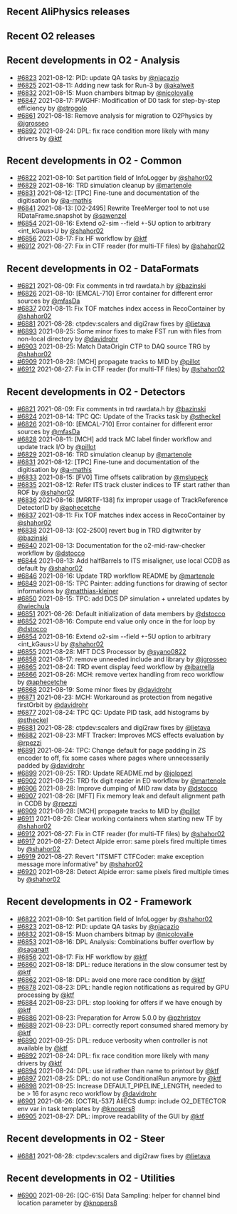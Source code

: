 ## Recent AliPhysics releases
## Recent O2 releases
## Recent developments in O2 - Analysis
- [\#6823](https://github.com/AliceO2Group/AliceO2/pull/6823) 2021-08-12: PID: update QA tasks by [@njacazio](https://github.com/njacazio)
- [\#6825](https://github.com/AliceO2Group/AliceO2/pull/6825) 2021-08-11: Adding new task for Run-3 by [@akalweit](https://github.com/akalweit)
- [\#6832](https://github.com/AliceO2Group/AliceO2/pull/6832) 2021-08-15: Muon chambers bitmap by [@nicolovalle](https://github.com/nicolovalle)
- [\#6847](https://github.com/AliceO2Group/AliceO2/pull/6847) 2021-08-17: PWGHF: Modification of D0 task for step-by-step efficiency by [@strogolo](https://github.com/strogolo)
- [\#6861](https://github.com/AliceO2Group/AliceO2/pull/6861) 2021-08-18: Remove analysis for migration to O2Physics by [@jgrosseo](https://github.com/jgrosseo)
- [\#6892](https://github.com/AliceO2Group/AliceO2/pull/6892) 2021-08-24: DPL: fix race condition more likely with many drivers by [@ktf](https://github.com/ktf)
## Recent developments in O2 - Common
- [\#6822](https://github.com/AliceO2Group/AliceO2/pull/6822) 2021-08-10: Set partition field of InfoLogger by [@shahor02](https://github.com/shahor02)
- [\#6829](https://github.com/AliceO2Group/AliceO2/pull/6829) 2021-08-16: TRD simulation cleanup by [@martenole](https://github.com/martenole)
- [\#6831](https://github.com/AliceO2Group/AliceO2/pull/6831) 2021-08-12: [TPC] Fine-tune and documentation of the digitisation by [@a-mathis](https://github.com/a-mathis)
- [\#6841](https://github.com/AliceO2Group/AliceO2/pull/6841) 2021-08-13: [O2-2495] Rewrite TreeMerger tool to not use RDataFrame.snapshot by [@sawenzel](https://github.com/sawenzel)
- [\#6854](https://github.com/AliceO2Group/AliceO2/pull/6854) 2021-08-16: Extend o2-sim --field +-5U option to arbitrary <int_kGaus>U by [@shahor02](https://github.com/shahor02)
- [\#6856](https://github.com/AliceO2Group/AliceO2/pull/6856) 2021-08-17: Fix HF workflow by [@ktf](https://github.com/ktf)
- [\#6912](https://github.com/AliceO2Group/AliceO2/pull/6912) 2021-08-27: Fix in CTF reader (for multi-TF files) by [@shahor02](https://github.com/shahor02)
## Recent developments in O2 - DataFormats
- [\#6821](https://github.com/AliceO2Group/AliceO2/pull/6821) 2021-08-09: Fix comments in trd rawdata.h by [@bazinski](https://github.com/bazinski)
- [\#6826](https://github.com/AliceO2Group/AliceO2/pull/6826) 2021-08-10: [EMCAL-710] Error container for different error sources by [@mfasDa](https://github.com/mfasDa)
- [\#6837](https://github.com/AliceO2Group/AliceO2/pull/6837) 2021-08-11: Fix TOF matches index access in RecoContainer by [@shahor02](https://github.com/shahor02)
- [\#6881](https://github.com/AliceO2Group/AliceO2/pull/6881) 2021-08-28: ctpdev:scalers and digi2raw fixes by [@lietava](https://github.com/lietava)
- [\#6893](https://github.com/AliceO2Group/AliceO2/pull/6893) 2021-08-25: Some minor fixes to make FST run with files from non-local directory by [@davidrohr](https://github.com/davidrohr)
- [\#6903](https://github.com/AliceO2Group/AliceO2/pull/6903) 2021-08-25: Match DataOrigin CTP to DAQ source TRG by [@shahor02](https://github.com/shahor02)
- [\#6909](https://github.com/AliceO2Group/AliceO2/pull/6909) 2021-08-28: [MCH] propagate tracks to MID by [@pillot](https://github.com/pillot)
- [\#6912](https://github.com/AliceO2Group/AliceO2/pull/6912) 2021-08-27: Fix in CTF reader (for multi-TF files) by [@shahor02](https://github.com/shahor02)
## Recent developments in O2 - Detectors
- [\#6821](https://github.com/AliceO2Group/AliceO2/pull/6821) 2021-08-09: Fix comments in trd rawdata.h by [@bazinski](https://github.com/bazinski)
- [\#6824](https://github.com/AliceO2Group/AliceO2/pull/6824) 2021-08-14: TPC QC: Update of the Tracks task by [@stheckel](https://github.com/stheckel)
- [\#6826](https://github.com/AliceO2Group/AliceO2/pull/6826) 2021-08-10: [EMCAL-710] Error container for different error sources by [@mfasDa](https://github.com/mfasDa)
- [\#6828](https://github.com/AliceO2Group/AliceO2/pull/6828) 2021-08-11: [MCH] add track MC label finder workflow and update track I/O by [@pillot](https://github.com/pillot)
- [\#6829](https://github.com/AliceO2Group/AliceO2/pull/6829) 2021-08-16: TRD simulation cleanup by [@martenole](https://github.com/martenole)
- [\#6831](https://github.com/AliceO2Group/AliceO2/pull/6831) 2021-08-12: [TPC] Fine-tune and documentation of the digitisation by [@a-mathis](https://github.com/a-mathis)
- [\#6833](https://github.com/AliceO2Group/AliceO2/pull/6833) 2021-08-15: [FV0] Time offsets calibration by [@mslupeck](https://github.com/mslupeck)
- [\#6835](https://github.com/AliceO2Group/AliceO2/pull/6835) 2021-08-12: Refer ITS track cluster indices to TF start rather than ROF by [@shahor02](https://github.com/shahor02)
- [\#6836](https://github.com/AliceO2Group/AliceO2/pull/6836) 2021-08-16: [MRRTF-138] fix improper usage of TrackReference DetectorID by [@aphecetche](https://github.com/aphecetche)
- [\#6837](https://github.com/AliceO2Group/AliceO2/pull/6837) 2021-08-11: Fix TOF matches index access in RecoContainer by [@shahor02](https://github.com/shahor02)
- [\#6838](https://github.com/AliceO2Group/AliceO2/pull/6838) 2021-08-13: [O2-2500] revert bug in TRD digitwriter by [@bazinski](https://github.com/bazinski)
- [\#6840](https://github.com/AliceO2Group/AliceO2/pull/6840) 2021-08-13: Documentation for the o2-mid-raw-checker workflow by [@dstocco](https://github.com/dstocco)
- [\#6844](https://github.com/AliceO2Group/AliceO2/pull/6844) 2021-08-13: Add halfBarrels to ITS misaligner, use local CCDB as default by [@shahor02](https://github.com/shahor02)
- [\#6846](https://github.com/AliceO2Group/AliceO2/pull/6846) 2021-08-16: Update TRD workflow README by [@martenole](https://github.com/martenole)
- [\#6849](https://github.com/AliceO2Group/AliceO2/pull/6849) 2021-08-15: TPC Painter: adding functions for drawing of sector informations by [@matthias-kleiner](https://github.com/matthias-kleiner)
- [\#6850](https://github.com/AliceO2Group/AliceO2/pull/6850) 2021-08-15: TPC: add DCS DP simulation + unrelated updates by [@wiechula](https://github.com/wiechula)
- [\#6851](https://github.com/AliceO2Group/AliceO2/pull/6851) 2021-08-26: Default initialization of data members by [@dstocco](https://github.com/dstocco)
- [\#6852](https://github.com/AliceO2Group/AliceO2/pull/6852) 2021-08-16: Compute end value only once in the for loop by [@dstocco](https://github.com/dstocco)
- [\#6854](https://github.com/AliceO2Group/AliceO2/pull/6854) 2021-08-16: Extend o2-sim --field +-5U option to arbitrary <int_kGaus>U by [@shahor02](https://github.com/shahor02)
- [\#6855](https://github.com/AliceO2Group/AliceO2/pull/6855) 2021-08-28: MFT DCS Processor by [@syano0822](https://github.com/syano0822)
- [\#6858](https://github.com/AliceO2Group/AliceO2/pull/6858) 2021-08-17: remove unneeded include and library by [@jgrosseo](https://github.com/jgrosseo)
- [\#6865](https://github.com/AliceO2Group/AliceO2/pull/6865) 2021-08-24: TRD event display feed workflow by [@jbarrella](https://github.com/jbarrella)
- [\#6866](https://github.com/AliceO2Group/AliceO2/pull/6866) 2021-08-26: MCH: remove vertex handling from reco workflow by [@aphecetche](https://github.com/aphecetche)
- [\#6868](https://github.com/AliceO2Group/AliceO2/pull/6868) 2021-08-19: Some minor fixes by [@davidrohr](https://github.com/davidrohr)
- [\#6871](https://github.com/AliceO2Group/AliceO2/pull/6871) 2021-08-23: MCH: Workaround as protection from negative firstOrbit by [@davidrohr](https://github.com/davidrohr)
- [\#6877](https://github.com/AliceO2Group/AliceO2/pull/6877) 2021-08-24: TPC QC: Update PID task, add histograms by [@stheckel](https://github.com/stheckel)
- [\#6881](https://github.com/AliceO2Group/AliceO2/pull/6881) 2021-08-28: ctpdev:scalers and digi2raw fixes by [@lietava](https://github.com/lietava)
- [\#6882](https://github.com/AliceO2Group/AliceO2/pull/6882) 2021-08-23: MFT Tracker: Improves MCS effects evaluation by [@rpezzi](https://github.com/rpezzi)
- [\#6891](https://github.com/AliceO2Group/AliceO2/pull/6891) 2021-08-24: TPC: Change default for page padding in ZS encoder to off, fix some cases where pages where unnecessarily padded by [@davidrohr](https://github.com/davidrohr)
- [\#6899](https://github.com/AliceO2Group/AliceO2/pull/6899) 2021-08-25: TRD: Update README.md by [@jolopezl](https://github.com/jolopezl)
- [\#6902](https://github.com/AliceO2Group/AliceO2/pull/6902) 2021-08-25: TRD fix digit reader in ED workflow by [@martenole](https://github.com/martenole)
- [\#6906](https://github.com/AliceO2Group/AliceO2/pull/6906) 2021-08-28: Improve dumping of MID raw data by [@dstocco](https://github.com/dstocco)
- [\#6907](https://github.com/AliceO2Group/AliceO2/pull/6907) 2021-08-26: [MFT] Fix memory leak and default alignment path in CCDB by [@rpezzi](https://github.com/rpezzi)
- [\#6909](https://github.com/AliceO2Group/AliceO2/pull/6909) 2021-08-28: [MCH] propagate tracks to MID by [@pillot](https://github.com/pillot)
- [\#6911](https://github.com/AliceO2Group/AliceO2/pull/6911) 2021-08-26: Clear working containers when starting new TF by [@shahor02](https://github.com/shahor02)
- [\#6912](https://github.com/AliceO2Group/AliceO2/pull/6912) 2021-08-27: Fix in CTF reader (for multi-TF files) by [@shahor02](https://github.com/shahor02)
- [\#6917](https://github.com/AliceO2Group/AliceO2/pull/6917) 2021-08-27: Detect Alpide error: same pixels fired multiple times by [@shahor02](https://github.com/shahor02)
- [\#6919](https://github.com/AliceO2Group/AliceO2/pull/6919) 2021-08-27: Revert "ITSMFT CTFCoder: make exception message more informative" by [@shahor02](https://github.com/shahor02)
- [\#6920](https://github.com/AliceO2Group/AliceO2/pull/6920) 2021-08-28: Detect Alpide error: same pixels fired multiple times by [@shahor02](https://github.com/shahor02)
## Recent developments in O2 - Framework
- [\#6822](https://github.com/AliceO2Group/AliceO2/pull/6822) 2021-08-10: Set partition field of InfoLogger by [@shahor02](https://github.com/shahor02)
- [\#6823](https://github.com/AliceO2Group/AliceO2/pull/6823) 2021-08-12: PID: update QA tasks by [@njacazio](https://github.com/njacazio)
- [\#6832](https://github.com/AliceO2Group/AliceO2/pull/6832) 2021-08-15: Muon chambers bitmap by [@nicolovalle](https://github.com/nicolovalle)
- [\#6853](https://github.com/AliceO2Group/AliceO2/pull/6853) 2021-08-16: DPL Analysis: Combinations buffer overflow by [@saganatt](https://github.com/saganatt)
- [\#6856](https://github.com/AliceO2Group/AliceO2/pull/6856) 2021-08-17: Fix HF workflow by [@ktf](https://github.com/ktf)
- [\#6860](https://github.com/AliceO2Group/AliceO2/pull/6860) 2021-08-18: DPL: reduce iterations in the slow consumer test by [@ktf](https://github.com/ktf)
- [\#6862](https://github.com/AliceO2Group/AliceO2/pull/6862) 2021-08-18: DPL: avoid one more race condition by [@ktf](https://github.com/ktf)
- [\#6878](https://github.com/AliceO2Group/AliceO2/pull/6878) 2021-08-23: DPL: handle region notifications as required by GPU processing by [@ktf](https://github.com/ktf)
- [\#6884](https://github.com/AliceO2Group/AliceO2/pull/6884) 2021-08-23: DPL: stop looking for offers if we have enough by [@ktf](https://github.com/ktf)
- [\#6886](https://github.com/AliceO2Group/AliceO2/pull/6886) 2021-08-23: Preparation for Arrow 5.0.0 by [@pzhristov](https://github.com/pzhristov)
- [\#6889](https://github.com/AliceO2Group/AliceO2/pull/6889) 2021-08-23: DPL: correctly report consumed shared memory by [@ktf](https://github.com/ktf)
- [\#6890](https://github.com/AliceO2Group/AliceO2/pull/6890) 2021-08-25: DPL: reduce verbosity when controller is not available by [@ktf](https://github.com/ktf)
- [\#6892](https://github.com/AliceO2Group/AliceO2/pull/6892) 2021-08-24: DPL: fix race condition more likely with many drivers by [@ktf](https://github.com/ktf)
- [\#6894](https://github.com/AliceO2Group/AliceO2/pull/6894) 2021-08-24: DPL: use id rather than name to printout by [@ktf](https://github.com/ktf)
- [\#6897](https://github.com/AliceO2Group/AliceO2/pull/6897) 2021-08-25: DPL: do not use ConditionalRun anymore by [@ktf](https://github.com/ktf)
- [\#6898](https://github.com/AliceO2Group/AliceO2/pull/6898) 2021-08-25: Increase DEFAULT_PIPELINE_LENGTH, needed to be > 16 for async reco workflow by [@davidrohr](https://github.com/davidrohr)
- [\#6901](https://github.com/AliceO2Group/AliceO2/pull/6901) 2021-08-26: [OCTRL-537] AliECS dump: include O2_DETECTOR env var in task templates by [@knopers8](https://github.com/knopers8)
- [\#6905](https://github.com/AliceO2Group/AliceO2/pull/6905) 2021-08-27: DPL: improve readability of the GUI by [@ktf](https://github.com/ktf)
## Recent developments in O2 - Steer
- [\#6881](https://github.com/AliceO2Group/AliceO2/pull/6881) 2021-08-28: ctpdev:scalers and digi2raw fixes by [@lietava](https://github.com/lietava)
## Recent developments in O2 - Utilities
- [\#6900](https://github.com/AliceO2Group/AliceO2/pull/6900) 2021-08-26: [QC-615] Data Sampling: helper for channel bind location parameter by [@knopers8](https://github.com/knopers8)
